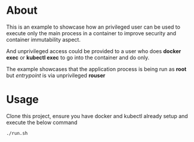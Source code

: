 # About

This is an example to showcase how an privileged user can be used to execute only the main process in a container to improve security and container immutability aspect.

And unprivileged access could be provided to a user who does **docker exec** or **kubectl exec** to go into the container and do only.

The example showcases that the application process is being run as **root** but _entrypoint_ is via unprivileged **rouser**

# Usage

Clone this project, ensure you have docker and kubectl already setup and execute the below command

```bash
./run.sh
```
